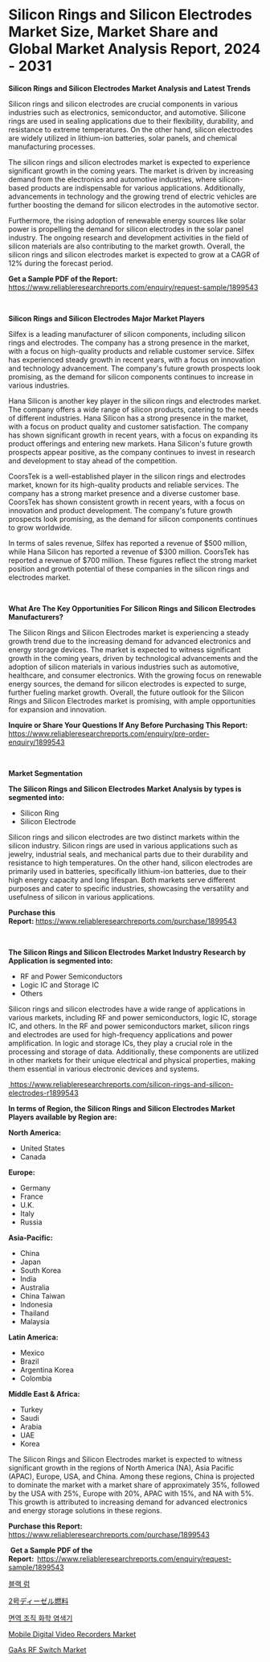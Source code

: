 <p><h1>Silicon Rings and Silicon Electrodes Market Size, Market Share and Global Market Analysis Report, 2024 - 2031</h1></p><p><strong>Silicon Rings and Silicon Electrodes Market Analysis and Latest Trends</strong></p>
<p><p>Silicon rings and silicon electrodes are crucial components in various industries such as electronics, semiconductor, and automotive. Silicone rings are used in sealing applications due to their flexibility, durability, and resistance to extreme temperatures. On the other hand, silicon electrodes are widely utilized in lithium-ion batteries, solar panels, and chemical manufacturing processes.</p><p>The silicon rings and silicon electrodes market is expected to experience significant growth in the coming years. The market is driven by increasing demand from the electronics and automotive industries, where silicon-based products are indispensable for various applications. Additionally, advancements in technology and the growing trend of electric vehicles are further boosting the demand for silicon electrodes in the automotive sector.</p><p>Furthermore, the rising adoption of renewable energy sources like solar power is propelling the demand for silicon electrodes in the solar panel industry. The ongoing research and development activities in the field of silicon materials are also contributing to the market growth. Overall, the silicon rings and silicon electrodes market is expected to grow at a CAGR of 12% during the forecast period.</p></p>
<p><strong>Get a Sample PDF of the Report:&nbsp;</strong> <a href="https://www.reliableresearchreports.com/enquiry/request-sample/1899543">https://www.reliableresearchreports.com/enquiry/request-sample/1899543</a></p>
<p>&nbsp;</p>
<p><strong>Silicon Rings and Silicon Electrodes Major Market Players</strong></p>
<p><p>Silfex is a leading manufacturer of silicon components, including silicon rings and electrodes. The company has a strong presence in the market, with a focus on high-quality products and reliable customer service. Silfex has experienced steady growth in recent years, with a focus on innovation and technology advancement. The company's future growth prospects look promising, as the demand for silicon components continues to increase in various industries.</p><p>Hana Silicon is another key player in the silicon rings and electrodes market. The company offers a wide range of silicon products, catering to the needs of different industries. Hana Silicon has a strong presence in the market, with a focus on product quality and customer satisfaction. The company has shown significant growth in recent years, with a focus on expanding its product offerings and entering new markets. Hana Silicon's future growth prospects appear positive, as the company continues to invest in research and development to stay ahead of the competition.</p><p>CoorsTek is a well-established player in the silicon rings and electrodes market, known for its high-quality products and reliable services. The company has a strong market presence and a diverse customer base. CoorsTek has shown consistent growth in recent years, with a focus on innovation and product development. The company's future growth prospects look promising, as the demand for silicon components continues to grow worldwide.</p><p>In terms of sales revenue, Silfex has reported a revenue of $500 million, while Hana Silicon has reported a revenue of $300 million. CoorsTek has reported a revenue of $700 million. These figures reflect the strong market position and growth potential of these companies in the silicon rings and electrodes market.</p></p>
<p>&nbsp;</p>
<p><strong>What Are The Key Opportunities For Silicon Rings and Silicon Electrodes Manufacturers?</strong></p>
<p><p>The Silicon Rings and Silicon Electrodes market is experiencing a steady growth trend due to the increasing demand for advanced electronics and energy storage devices. The market is expected to witness significant growth in the coming years, driven by technological advancements and the adoption of silicon materials in various industries such as automotive, healthcare, and consumer electronics. With the growing focus on renewable energy sources, the demand for silicon electrodes is expected to surge, further fueling market growth. Overall, the future outlook for the Silicon Rings and Silicon Electrodes market is promising, with ample opportunities for expansion and innovation.</p></p>
<p><strong>Inquire or Share Your Questions If Any Before Purchasing This Report:</strong> <a href="https://www.reliableresearchreports.com/enquiry/pre-order-enquiry/1899543">https://www.reliableresearchreports.com/enquiry/pre-order-enquiry/1899543</a></p>
<p>&nbsp;</p>
<p><strong>Market Segmentation</strong></p>
<p><strong>The Silicon Rings and Silicon Electrodes Market Analysis by types is segmented into:</strong></p>
<p><ul><li>Silicon Ring</li><li>Silicon Electrode</li></ul></p>
<p><p>Silicon rings and silicon electrodes are two distinct markets within the silicon industry. Silicon rings are used in various applications such as jewelry, industrial seals, and mechanical parts due to their durability and resistance to high temperatures. On the other hand, silicon electrodes are primarily used in batteries, specifically lithium-ion batteries, due to their high energy capacity and long lifespan. Both markets serve different purposes and cater to specific industries, showcasing the versatility and usefulness of silicon in various applications.</p></p>
<p><strong>Purchase this Report:&nbsp;</strong><a href="https://www.reliableresearchreports.com/purchase/1899543">https://www.reliableresearchreports.com/purchase/1899543</a></p>
<p>&nbsp;</p>
<p><strong>The Silicon Rings and Silicon Electrodes Market Industry Research by Application is segmented into:</strong></p>
<p><ul><li>RF and Power Semiconductors</li><li>Logic IC and Storage IC</li><li>Others</li></ul></p>
<p><p>Silicon rings and silicon electrodes have a wide range of applications in various markets, including RF and power semiconductors, logic IC, storage IC, and others. In the RF and power semiconductors market, silicon rings and electrodes are used for high-frequency applications and power amplification. In logic and storage ICs, they play a crucial role in the processing and storage of data. Additionally, these components are utilized in other markets for their unique electrical and physical properties, making them essential in various electronic devices and systems.</p></p>
<p><a href="https://www.reliableresearchreports.com/silicon-rings-and-silicon-electrodes-r1899543">&nbsp;https://www.reliableresearchreports.com/silicon-rings-and-silicon-electrodes-r1899543</a></p>
<p><strong>In terms of Region, the Silicon Rings and Silicon Electrodes Market Players available by Region are:</strong></p>
<p>
    <p> <strong> North America: </strong>
        <ul>
            <li>United States</li>
            <li>Canada</li>
        </ul>
        </p> 
    <p> <strong> Europe: </strong>
        <ul>
            <li>Germany</li>
            <li>France</li>
            <li>U.K.</li>
            <li>Italy</li>
            <li>Russia</li>
        </ul>
        </p> 
    <p> <strong> Asia-Pacific: </strong>
        <ul>
            <li>China</li>
            <li>Japan</li>
            <li>South Korea</li>
            <li>India</li>
            <li>Australia</li>
            <li>China Taiwan</li>
            <li>Indonesia</li>
            <li>Thailand</li>
            <li>Malaysia</li>
        </ul>
        </p> 
    <p> <strong> Latin America: </strong>
        <ul>
            <li>Mexico</li>
            <li>Brazil</li>
            <li>Argentina Korea</li>
            <li>Colombia</li>
        </ul>
        </p> 
    <p> <strong> Middle East & Africa: </strong>
        <ul>
            <li>Turkey</li>
            <li>Saudi</li>
            <li>Arabia</li>
            <li>UAE</li>
            <li>Korea</li>
        </ul>
    </p>
    </p>
<p><p>The Silicon Rings and Silicon Electrodes market is expected to witness significant growth in the regions of North America (NA), Asia Pacific (APAC), Europe, USA, and China. Among these regions, China is projected to dominate the market with a market share of approximately 35%, followed by the USA with 25%, Europe with 20%, APAC with 15%, and NA with 5%. This growth is attributed to increasing demand for advanced electronics and energy storage solutions in these regions.</p></p>
<p><strong>Purchase this Report: </strong><a href="https://www.reliableresearchreports.com/purchase/1899543">https://www.reliableresearchreports.com/purchase/1899543</a></p>
<p>&nbsp;<strong>Get a Sample PDF of the Report:&nbsp;&nbsp;</strong><a href="https://www.reliableresearchreports.com/enquiry/request-sample/1899543">https://www.reliableresearchreports.com/enquiry/request-sample/1899543</a></p>
<p><strong></strong></p>
<p><p><a href="https://github.com/Hubertstyenger6685/Market-Research-Report-List-2/blob/main/6406379158449.md">블랙 럼</a></p><p><a href="https://medium.com/@chrispbacon162023/%E3%83%87%E3%82%A3%E3%83%BC%E3%82%BC%E3%83%AB%E7%87%83%E6%96%99%E7%94%A3%E6%A5%AD%E3%81%AE%E5%88%86%E6%9E%90%E3%83%AC%E3%83%9D%E3%83%BC%E3%83%88-%E5%B8%82%E5%A0%B4%E8%A6%8F%E6%A8%A1-%E3%82%B7%E3%82%A7%E3%82%A2-%E3%82%A2%E3%83%97%E3%83%AA%E3%82%B1%E3%83%BC%E3%82%B7%E3%83%A7%E3%83%B3%E5%88%A5%E3%81%AE%E3%83%88%E3%83%AC%E3%83%B3%E3%83%89-%E5%9C%B0%E5%9F%9F-%E7%AB%B6%E4%BA%89%E6%88%A6%E7%95%A5-2024-2031-401b91427fdf">2号ディーゼル燃料</a></p><p><a href="https://medium.com/@soloncarter42/%EB%A9%B4%EC%97%AD%EC%A1%B0%EC%A7%81%ED%99%94%ED%95%99-%EC%97%BC%EC%83%89%EA%B8%B0-%EC%82%B0%EC%97%85-%EB%B6%84%EC%84%9D-%EB%B3%B4%EA%B3%A0%EC%84%9C-%EC%9D%91%EC%9A%A9%EB%B6%84%EC%95%BC-%EC%A7%80%EC%97%AD%EB%B3%84-%EC%B6%94%EC%84%B8%EC%97%90-%EB%94%B0%EB%A5%B8-%EC%8B%9C%EC%9E%A5-%EA%B7%9C%EB%AA%A8-%EC%A0%90%EC%9C%A0%EC%9C%A8-%EA%B2%BD%EC%9F%81%EC%A0%84%EB%9E%B5-2024-2031-c3461ea4aeb6">면역 조직 화학 염색기</a></p><p><a href="https://github.com/Sinjinluong3e0awx2m195k76/Market-Research-Report-List-3/blob/main/mobile-digital-video-recorders-market.md">Mobile Digital Video Recorders Market</a></p><p><a href="https://github.com/LitzyGulgowski2023/Market-Research-Report-List-1/blob/main/gaas-rf-switch-market.md">GaAs RF Switch Market</a></p></p>